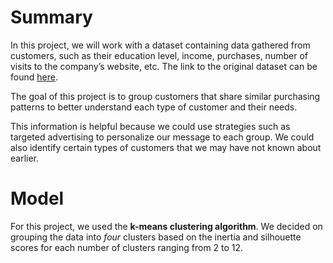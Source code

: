 # Summary
In this project, we will work with a dataset containing data gathered from customers, such as their education level, income, purchases, number of visits to the company’s website, etc. The link to the original dataset can be found [here](https://www.kaggle.com/imakash3011/customer-personality-analysis).

The goal of this project is to group customers that share similar purchasing patterns to better understand each type of customer and their needs. 

This information is helpful because we could use strategies such as targeted advertising to personalize our message to each group. We could also identify certain types of customers that we may have not known about earlier. 

# Model
For this project, we used the **k-means clustering algorithm**. We decided on grouping the data into *four* clusters based on the inertia and silhouette scores for each number of clusters ranging from 2 to 12.
